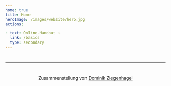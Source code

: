 ```yaml
---
home: true
title: Home
heroImage: /images/website/hero.jpg
actions:

- text: Online-Handout ›
  link: /basics
  type: secondary
---
```

<hr style="margin:40px 0"/>
<footer style="text-align: center;">
Zusammenstellung von  <a target="_blank" href="https://ziegenhagel.com">Dominik Ziegenhagel</a>
</footer>



